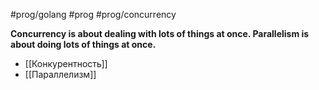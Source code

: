 #prog/golang #prog #prog/concurrency 

**Concurrency is about dealing with lots of things at once. Parallelism is about doing lots of things at once.**

- [[Конкурентность]]
- [[Параллелизм]]
